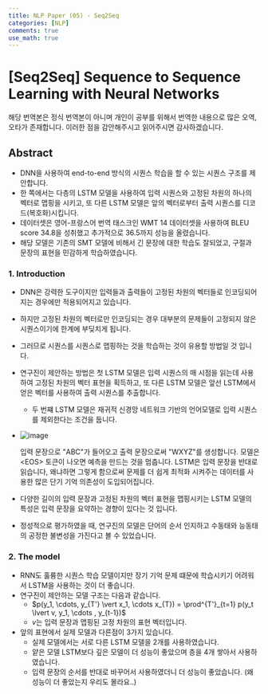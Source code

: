 ```yaml
---
title: NLP Paper (05) - Seq2Seq
categories: [NLP]
comments: true
use_math: true
---
```




# [Seq2Seq] Sequence to Sequence Learning with Neural Networks



해당 번역본은 정식 번역본이 아니며 개인이 공부를 위해서 번역한 내용으로 많은 오역, 오타가 존재합니다. 이러한 점을 감안해주시고 읽어주시면 감사하겠습니다.

 

## Abstract

- DNN을 사용하여 end-to-end 방식의 시퀀스 학습을 할 수 있는 시퀀스 구조를 제안합니다.
- 한 쪽에서는 다층의 LSTM 모델을 사용하여 입력 시퀀스와 고정된 차원의 하나의 벡터로 맵핑을 시키고, 또 다른 LSTM 모델은 앞의 벡터로부터 출력 시퀀스를 디코드(복호화)시킵니다.
- 데이터셋은 영어-프랑스어 번역 태스크인 WMT 14 데이터셋을 사용하여 BLEU score 34.8을 성취했고 추가적으로 36.5까지 성능을 올렸습니다.
- 해당 모델은 기존의 SMT 모델에 비해서 긴 문장에 대한 학습도 잘되었고, 구절과 문장의 표현을 민감하게 학습하였습니다.



### 1. Introduction

- DNN은 강력한 도구이지만 입력들과 출력들이 고정된 차원의 벡터들로 인코딩되어지는 경우에만 적용되어지고 있습니다.

- 하지만 고정된 차원의 벡터로만 인코딩되는 경우 대부분의 문제들이 고정되지 않은 시퀀스이기에 한계에 부딪치게 됩니다.

- 그러므로 시퀀스를 시퀀스로 맵핑하는 것을 학습하는 것이 유용할 방법일 것 입니다. 

- 연구진이 제안하는 방법은 첫 LSTM 모델은 입력 시퀀스의 매 시점을 읽는데 사용하여 고정된 차원의 벡터 표현을 획득하고, 또 다른 LSTM 모델은 앞선 LSTM에서 얻은 벡터를 사용하여 출력 시퀀스를 추출합니다.

  - 두 번쨰 LSTM 모델은 재귀적 신경망 네트워크 기반의 언어모델로 입력 시퀀스를 제외한다는 조건을 둡니다.

- ![image](https://user-images.githubusercontent.com/51338268/146680102-99a72775-21ed-4852-b8d0-3389a3cc45b1.png)

  입력 문장으로 "ABC"가 들어오고 출력 문장으로써 "WXYZ"를 생성합니다. 모델은 \<EOS> 토큰이 나오면 예측을 만드는 것을 멈춥니다. LSTM은 입력 문장을 반대로 읽습니다, 왜냐하면 그렇게 함으로써 문제를 더 쉽게 최적화 시켜주는 데이터를 사용한 많은 단기 기억 의존성이 도입되어집니다.

- 다양한 길이의 입력 문장과 고정된 차원의 벡터 표현을 맵핑시키는 LSTM 모델의 특성은 입력 문장을 요약하는 경향이 있다는 것 입니다.

- 정성적으로 평가하였을 때, 연구진의 모델은 단어의 순서 인지하고 수동태와 능동태의 공정한 불변성을 가진다고 볼 수 있었습니다.



### 2. The model

- RNN도 훌륭한 시퀀스 학습 모델이지만 장기 기억 문제 떄문에 학습시키기 어려워서 LSTM을 사용하는 것이 더 좋습니다.
- 연구진이 제안하는 모델 구조는 다음과 같습니다.
  - $p(y_1, \cdots, y_{T'} \vert x_1, \cdots x_{T}) = \prod^{T'}_{t=1} p(y_t \lvert v, y_1, \cdots , y_{t-1})$​
  - $v$는 입력 문장과 맵핑된 고정 차원의 표현 벡터입니다.
- 앞의 표현에서 실제 모델과 다른점이 3가지 있습니다.
  - 실제 모델에서는 서로 다른 LSTM 모델을 2개를 사용하였습니다.
  - 얕은 모델 LSTM보다 깊은 모델이 더 성능이 좋았으며 층을 4개 쌓아서 사용하였습니다.
  - 입력 문장의 순서를 반대로 바꾸어서 사용하였더니 더 성능이 좋았습니다. (왜 성능이 더 좋았는지 우리도 몰라요..)

